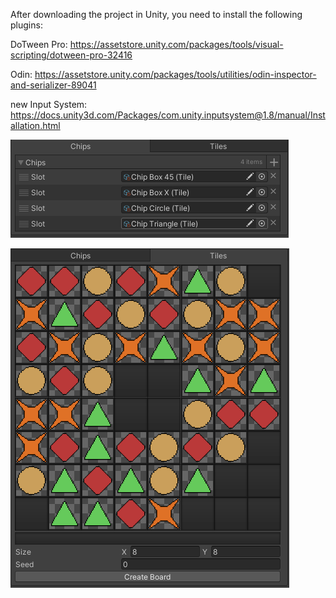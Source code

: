 After downloading the project in Unity, you need to install the following plugins:

DoTween Pro: https://assetstore.unity.com/packages/tools/visual-scripting/dotween-pro-32416

Odin: https://assetstore.unity.com/packages/tools/utilities/odin-inspector-and-serializer-89041

new Input System: https://docs.unity3d.com/Packages/com.unity.inputsystem@1.8/manual/Installation.html

![Image alt](https://raw.githubusercontent.com/W-I-W/Match_3_Sample_01/main/Image/Tile.png)

![Image alt](https://raw.githubusercontent.com/W-I-W/Match_3_Sample_01/main/Image/Griid.png)
